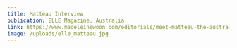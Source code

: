 ```yaml
---
title: Matteau Interview
publication: ELLE Magazine, Australia
link: https://www.madeleinewoon.com/editorials/meet-matteau-the-australian-label-for-all-women/
image: /uploads/elle_matteau.jpg
---
```

